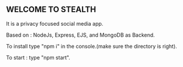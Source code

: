 ## WELCOME TO STEALTH

It is a privacy focused social media app.

Based on : NodeJs, Express, EJS, and MongoDB as Backend.

To install type "npm i" in the console.(make sure the directory is right).

To start : type "npm start".
